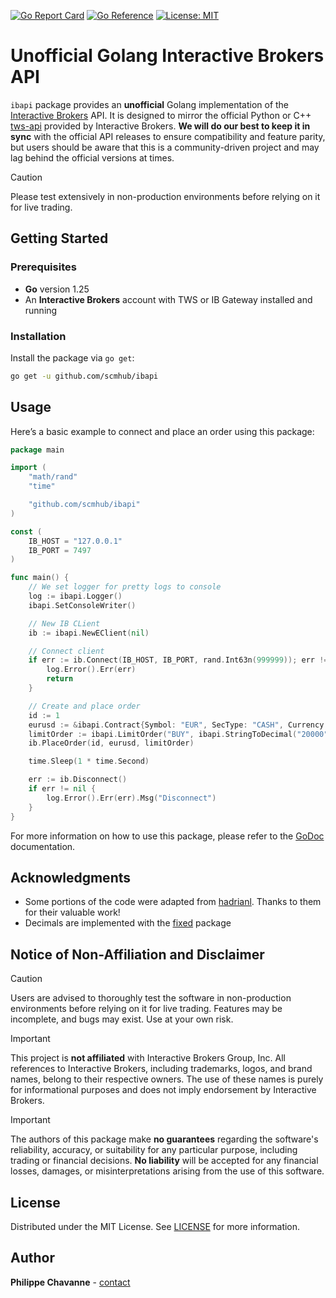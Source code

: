 [![Go Report Card](https://goreportcard.com/badge/github.com/scmhub/ibapi)](https://goreportcard.com/report/github.com/scmhub/ibapi)
[![Go Reference](https://pkg.go.dev/badge/github.com/scmhub/ibapi.svg)](https://pkg.go.dev/github.com/scmhub/ibapi)
[![License: MIT](https://img.shields.io/badge/License-MIT-blue.svg)](https://opensource.org/licenses/MIT)

# Unofficial Golang Interactive Brokers API

`ibapi` package provides an **unofficial** Golang implementation of the [Interactive Brokers](https://www.interactivebrokers.com/en/home.php) API. It is designed to mirror the official Python or C++ [tws-api](https://github.com/InteractiveBrokers) provided by Interactive Brokers.
**We will do our best to keep it in sync** with the official API releases to ensure compatibility and feature parity, but users should be aware that this is a community-driven project and may lag behind the official versions at times.

> [!CAUTION]
> Please test extensively in non-production environments before relying on it for live trading.

## Getting Started

### Prerequisites

- **Go** version 1.25
- An **Interactive Brokers** account with TWS or IB Gateway installed and running

### Installation

Install the package via `go get`:

```bash
go get -u github.com/scmhub/ibapi
```

## Usage

Here’s a basic example to connect and place an order using this package:

```go
package main

import (
	"math/rand"
	"time"

	"github.com/scmhub/ibapi"
)

const (
	IB_HOST = "127.0.0.1"
	IB_PORT = 7497
)

func main() {
	// We set logger for pretty logs to console
	log := ibapi.Logger()
	ibapi.SetConsoleWriter()

	// New IB CLient
	ib := ibapi.NewEClient(nil)

    // Connect client
	if err := ib.Connect(IB_HOST, IB_PORT, rand.Int63n(999999)); err != nil {
		log.Error().Err(err)
		return
	}

    // Create and place order
	id := 1
	eurusd := &ibapi.Contract{Symbol: "EUR", SecType: "CASH", Currency: "USD", Exchange: "IDEALPRO"}
	limitOrder := ibapi.LimitOrder("BUY", ibapi.StringToDecimal("20000"), 1.08)
	ib.PlaceOrder(id, eurusd, limitOrder)

	time.Sleep(1 * time.Second)

	err := ib.Disconnect()
	if err != nil {
		log.Error().Err(err).Msg("Disconnect")
	}
}
```

For more information on how to use this package, please refer to the [GoDoc](https://pkg.go.dev/github.com/scmhub/ibapi) documentation.

## Acknowledgments

- Some portions of the code were adapted from [hadrianl](https://github.com/hadrianl/ibapi). Thanks to them for their valuable work!
- Decimals are implemented with the [fixed](https://github.com/robaho/fixed) package

## Notice of Non-Affiliation and Disclaimer

> [!CAUTION]
> Users are advised to thoroughly test the software in non-production environments before relying on it for live trading. Features may be incomplete, and bugs may exist. Use at your own risk.

> [!IMPORTANT]
> This project is **not affiliated** with Interactive Brokers Group, Inc. All references to Interactive Brokers, including trademarks, logos, and brand names, belong to their respective owners. The use of these names is purely for informational purposes and does not imply endorsement by Interactive Brokers.

> [!IMPORTANT]
> The authors of this package make **no guarantees** regarding the software's reliability, accuracy, or suitability for any particular purpose, including trading or financial decisions. **No liability** will be accepted for any financial losses, damages, or misinterpretations arising from the use of this software.

## License

Distributed under the MIT License. See [LICENSE](./LICENSE) for more information.

## Author

**Philippe Chavanne** - [contact](https://scm.cx/contact)
